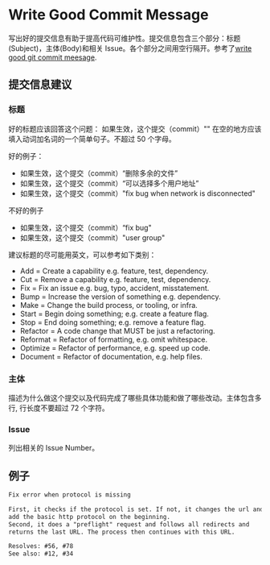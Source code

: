 # Write Good Commit Message

写出好的提交信息有助于提高代码可维护性。提交信息包含三个部分：标题(Subject)，主体(Body)和相关 Issue。各个部分之间用空行隔开。参考了[write good git commit meesage](https://juffalow.com/other/write-good-git-commit-message).

## 提交信息建议

### 标题

好的标题应该回答这个问题： 如果生效，这个提交（commit）""
在空的地方应该填入动词加名词的一个简单句子。不超过 50 个字母。

好的例子：

- 如果生效，这个提交（commit）“删除多余的文件”
- 如果生效，这个提交（commit）“可以选择多个用户地址”
- 如果生效，这个提交（commit）"fix bug when network is disconnected"

不好的例子

- 如果生效，这个提交（commit）“fix bug"
- 如果生效，这个提交（commit）"user group"

建议标题的尽可能用英文，可以参考如下类别：

- Add = Create a capability e.g. feature, test, dependency.
- Cut = Remove a capability e.g. feature, test, dependency.
- Fix = Fix an issue e.g. bug, typo, accident, misstatement.
- Bump = Increase the version of something e.g. dependency.
- Make = Change the build process, or tooling, or infra.
- Start = Begin doing something; e.g. create a feature flag.
- Stop = End doing something; e.g. remove a feature flag.
- Refactor = A code change that MUST be just a refactoring.
- Reformat = Refactor of formatting, e.g. omit whitespace.
- Optimize = Refactor of performance, e.g. speed up code.
- Document = Refactor of documentation, e.g. help files.

### 主体

描述为什么做这个提交以及代码完成了哪些具体功能和做了哪些改动。主体包含多行, 行长度不要超过 72 个字符。

### Issue

列出相关的 Issue Number。

## 例子

```txt
Fix error when protocol is missing

First, it checks if the protocol is set. If not, it changes the url and
add the basic http protocol on the beginning.
Second, it does a "preflight" request and follows all redirects and
returns the last URL. The process then continues with this URL.

Resolves: #56, #78
See also: #12, #34
```
